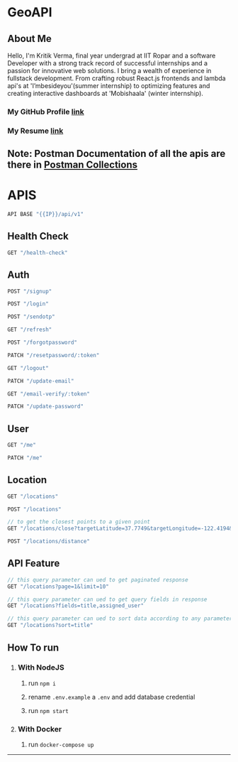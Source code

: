 # GeoAPI

## About Me
Hello, I'm Kritik Verma, final year undergrad at IIT Ropar and a software Developer with a strong track record of successful internships and a passion for innovative web solutions. I bring a wealth of experience in fullstack development. From crafting robust React.js frontends and lambda api's at 'I’mbesideyou'(summer internship) to optimizing features and creating interactive dashboards at 'Mobishaala' (winter internship). 

### My GitHub Profile [link](https://github.com/vermakritik222)
### My Resume [link](https://drive.google.com/file/d/1DslqFDd9_shn3MQKMlq0C6mH_uvlSLOf/view?usp=sharing)


## Note: Postman Documentation of all the apis are there in [Postman Collections](./GeoAPI.postman_collection.json) 

# APIS 
```js 
API BASE "{{IP}}/api/v1"
```

## Health Check 
```js 
GET "/health-check"
```
## Auth
```js 
POST "/signup"

POST "/login"

POST "/sendotp"

GET "/refresh"

POST "/forgotpassword"

PATCH "/resetpassword/:token"

GET "/logout"

PATCH "/update-email"

GET "/email-verify/:token"

PATCH "/update-password"
```

## User 
```js
GET "/me"

PATCH "/me"
```

## Location 
```js
GET "/locations"

POST "/locations"

// to get the closest points to a given point
GET "/locations/close?targetLatitude=37.7749&targetLongitude=-122.4194&limit=1"

POST "/locations/distance"

```

## API Feature 
```js
// this query parameter can ued to get paginated response
GET "/locations?page=1&limit=10"

// this query parameter can ued to get query fields in response
GET "/locations?fields=title,assigned_user"

// this query parameter can ued to sort data according to any parameter in response
GET "/locations?sort=title"
```
## How To run 
1. ### With NodeJS
   1. run `npm i`

   2. rename `.env.example` a `.env` and add database credential 

   3. run `npm start`

2. ### With Docker
   1. run `docker-compose up`

---